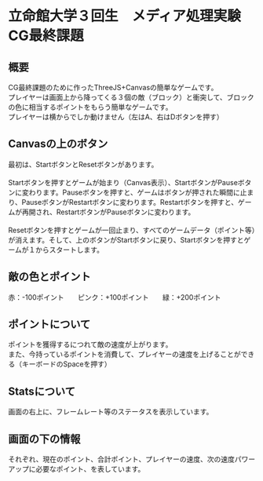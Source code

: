 ﻿# 立命館大学３回生　メディア処理実験　CG最終課題
## 概要

CG最終課題のために作ったThreeJS+Canvasの簡単なゲームです。<br />
プレイヤーは画面上から降ってくる３個の敵（ブロック）と衝突して、ブロックの色に相当するポイントをもらう簡単なゲームです。<br />
プレイヤーは横からでしか動けません（左はA、右はDボタンを押す）

## Canvasの上のボタン
最初は、StartボタンとResetボタンがあります。<br /><br />
Startボタンを押すとゲームが始まり（Canvas表示）、StartボタンがPauseボタンに変わります。Pauseボタンを押すと、ゲームはボタンが押された瞬間に止まり、PauseボタンがRestartボタンに変わります。Restartボタンを押すと、ゲームが再開され、RestartボタンがPauseボタンに変わります。<br /><br />
Resetボタンを押すとゲームが一回止まり、すべてのゲームデータ（ポイント等）が消えます。そして、上のボタンがStartボタンに戻り、Startボタンを押すとゲームが１からスタートします。

## 敵の色とポイント
赤：-100ポイント　　ピンク：+100ポイント　　緑：+200ポイント

## ポイントについて
ポイントを獲得するにつれて敵の速度が上がります。<br />
また、今持っているポイントを消費して、プレイヤーの速度を上げることができる（キーボードのSpaceを押す）

## Statsについて
画面の右上に、フレームレート等のステータスを表示しています。

## 画面の下の情報
それぞれ、現在のポイント、合計ポイント、プレイヤーの速度、次の速度パワーアップに必要なポイント、を表しています。
